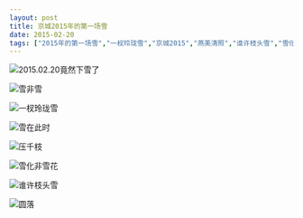 ```yaml
---
layout: post
title: 京城2015年的第一场雪
date: 2015-02-20
tags: ["2015年的第一场雪","一杈玲珑雪","京城2015","燕美清照","谁许枝头雪","雪化非雪花"]
---
```


<!-- build time:Sat Jun 23 2018 12:05:15 GMT+0800 (中国标准时间) -->

![2015.02.20竟然下雪了](http://ww1.sinaimg.cn/large/4eed32f2jw1epfk9h2nsmj21kw0w04qp.jpg "你怎么好意思这时候下雪呢")

![雪非雪](http://ww3.sinaimg.cn/large/4eed32f2jw1epfk9nw1vgj21kw0w07wh.jpg "雪非雪，花非花")

![一杈玲珑雪](http://ww4.sinaimg.cn/large/4eed32f2jw1epfk9tki8cj21kw0w01kx.jpg "一杈玲珑雪")

![雪在此时](http://ww1.sinaimg.cn/large/4eed32f2jw1epfka2bk7yj21kw0w01kx.jpg "雪在此时")

![压千枝](http://ww4.sinaimg.cn/large/4eed32f2jw1epfka913t5j21kw0w04qp.jpg "压千枝")

![雪化非雪花](http://ww4.sinaimg.cn/large/4eed32f2jw1epfkab09fcj21kw0w0n65.jpg "雪化非雪花")

![谁许枝头雪](http://ww3.sinaimg.cn/large/4eed32f2jw1epfkad40v5j21kw0w0123.jpg "谁许枝头雪")

![圆落](http://ww2.sinaimg.cn/mw690/4eed32f2jw1epfkaey6gbj21kw0w0qb5.jpg "圆落")
<!-- rebuild by neat -->